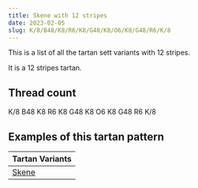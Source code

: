```yaml
---
title: Skene with 12 stripes
date: 2023-02-05
slug: K/8/B48/K8/R6/K8/G48/K8/O6/K8/G48/R6/K/8
---
```

This is a list of all the tartan sett variants with 12 stripes.

It is a 12 stripes tartan.


## Thread count
K/8 B48 K8 R6 K8 G48 K8 O6 K8 G48 R6 K/8

## Examples of this tartan pattern

| Tartan Variants |
|---------------|
| [Skene](/variants/k/8/b48/k8/r6/k8/g48/k8/o6/k8/g48/r6/k/8-b304080-g008000-k000000-off8500-rc00000)||
